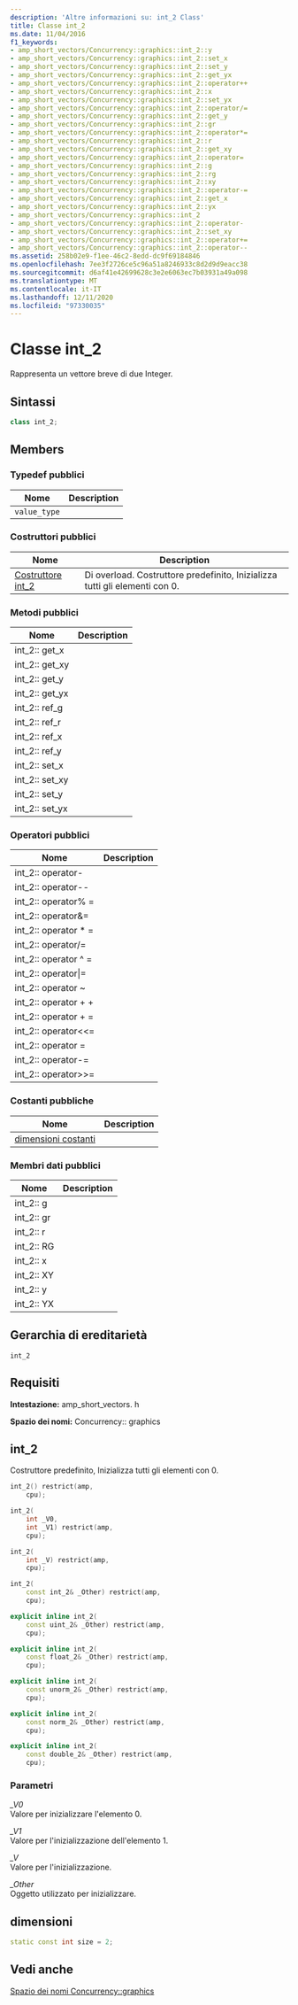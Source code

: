 ```yaml
---
description: 'Altre informazioni su: int_2 Class'
title: Classe int_2
ms.date: 11/04/2016
f1_keywords:
- amp_short_vectors/Concurrency::graphics::int_2::y
- amp_short_vectors/Concurrency::graphics::int_2::set_x
- amp_short_vectors/Concurrency::graphics::int_2::set_y
- amp_short_vectors/Concurrency::graphics::int_2::get_yx
- amp_short_vectors/Concurrency::graphics::int_2::operator++
- amp_short_vectors/Concurrency::graphics::int_2::x
- amp_short_vectors/Concurrency::graphics::int_2::set_yx
- amp_short_vectors/Concurrency::graphics::int_2::operator/=
- amp_short_vectors/Concurrency::graphics::int_2::get_y
- amp_short_vectors/Concurrency::graphics::int_2::gr
- amp_short_vectors/Concurrency::graphics::int_2::operator*=
- amp_short_vectors/Concurrency::graphics::int_2::r
- amp_short_vectors/Concurrency::graphics::int_2::get_xy
- amp_short_vectors/Concurrency::graphics::int_2::operator=
- amp_short_vectors/Concurrency::graphics::int_2::g
- amp_short_vectors/Concurrency::graphics::int_2::rg
- amp_short_vectors/Concurrency::graphics::int_2::xy
- amp_short_vectors/Concurrency::graphics::int_2::operator-=
- amp_short_vectors/Concurrency::graphics::int_2::get_x
- amp_short_vectors/Concurrency::graphics::int_2::yx
- amp_short_vectors/Concurrency::graphics::int_2
- amp_short_vectors/Concurrency::graphics::int_2::operator-
- amp_short_vectors/Concurrency::graphics::int_2::set_xy
- amp_short_vectors/Concurrency::graphics::int_2::operator+=
- amp_short_vectors/Concurrency::graphics::int_2::operator--
ms.assetid: 258b02e9-f1ee-46c2-8edd-dc9f69184846
ms.openlocfilehash: 7ee3f2726ce5c96a51a8246933c8d2d9d9eacc38
ms.sourcegitcommit: d6af41e42699628c3e2e6063ec7b03931a49a098
ms.translationtype: MT
ms.contentlocale: it-IT
ms.lasthandoff: 12/11/2020
ms.locfileid: "97330035"
---
```

# <a name="int_2-class"></a>Classe int_2

Rappresenta un vettore breve di due Integer.

## <a name="syntax"></a>Sintassi

```cpp
class int_2;
```

## <a name="members"></a>Members

### <a name="public-typedefs"></a>Typedef pubblici

|Nome|Description|
|----------|-----------------|
|`value_type`||

### <a name="public-constructors"></a>Costruttori pubblici

|Nome|Description|
|----------|-----------------|
|[Costruttore int_2](#ctor)|Di overload. Costruttore predefinito, Inizializza tutti gli elementi con 0.|

### <a name="public-methods"></a>Metodi pubblici

|Nome|Description|
|----------|-----------------|
|int_2:: get_x||
|int_2:: get_xy||
|int_2:: get_y||
|int_2:: get_yx||
|int_2:: ref_g||
|int_2:: ref_r||
|int_2:: ref_x||
|int_2:: ref_y||
|int_2:: set_x||
|int_2:: set_xy||
|int_2:: set_y||
|int_2:: set_yx||

### <a name="public-operators"></a>Operatori pubblici

|Nome|Description|
|----------|-----------------|
|int_2:: operator-||
|int_2:: operator--||
|int_2:: operator% =||
|int_2:: operator&=||
|int_2:: operator * =||
|int_2:: operator/=||
|int_2:: operator ^ =||
|int_2:: operator&#124;=||
|int_2:: operator ~||
|int_2:: operator + +||
|int_2:: operator + =||
|int_2:: operator<\<=||
|int_2:: operator =||
|int_2:: operator-=||
|int_2:: operator>>=||

### <a name="public-constants"></a>Costanti pubbliche

|Nome|Description|
|----------|-----------------|
|[dimensioni costanti](#int_2__size)||

### <a name="public-data-members"></a>Membri dati pubblici

|Nome|Description|
|----------|-----------------|
|int_2:: g||
|int_2:: gr||
|int_2:: r||
|int_2:: RG||
|int_2:: x||
|int_2:: XY||
|int_2:: y||
|int_2:: YX||

## <a name="inheritance-hierarchy"></a>Gerarchia di ereditarietà

`int_2`

## <a name="requirements"></a>Requisiti

**Intestazione:** amp_short_vectors. h

**Spazio dei nomi:** Concurrency:: graphics

## <a name="int_2"></a><a name="ctor"></a> int_2

Costruttore predefinito, Inizializza tutti gli elementi con 0.

```cpp
int_2() restrict(amp,
    cpu);

int_2(
    int _V0,
    int _V1) restrict(amp,
    cpu);

int_2(
    int _V) restrict(amp,
    cpu);

int_2(
    const int_2& _Other) restrict(amp,
    cpu);

explicit inline int_2(
    const uint_2& _Other) restrict(amp,
    cpu);

explicit inline int_2(
    const float_2& _Other) restrict(amp,
    cpu);

explicit inline int_2(
    const unorm_2& _Other) restrict(amp,
    cpu);

explicit inline int_2(
    const norm_2& _Other) restrict(amp,
    cpu);

explicit inline int_2(
    const double_2& _Other) restrict(amp,
    cpu);
```

### <a name="parameters"></a>Parametri

*_V0*<br/>
Valore per inizializzare l'elemento 0.

*_V1*<br/>
Valore per l'inizializzazione dell'elemento 1.

*_V*<br/>
Valore per l'inizializzazione.

*_Other*<br/>
Oggetto utilizzato per inizializzare.

## <a name="size"></a><a name="int_2__size"></a> dimensioni

```cpp
static const int size = 2;
```

## <a name="see-also"></a>Vedi anche

[Spazio dei nomi Concurrency::graphics](concurrency-graphics-namespace.md)
